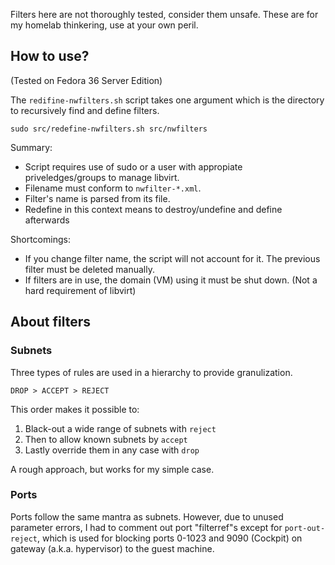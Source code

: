 Filters here are not thoroughly tested, consider them unsafe.
These are for my homelab thinkering, use at your own peril.

## How to use?

(Tested on Fedora 36 Server Edition)

The `redifine-nwfilters.sh` script takes one argument which is the directory to recursively find and define filters.
```shell
sudo src/redefine-nwfilters.sh src/nwfilters
```

Summary:
* Script requires use of sudo or a user with appropiate priveledges/groups to manage libvirt.
* Filename must conform to `nwfilter-*.xml`.
* Filter's name is parsed from its file.
* Redefine in this context means to destroy/undefine and define afterwards

Shortcomings:
* If you change filter name, the script will not account for it. The previous filter must be deleted manually.
* If filters are in use, the domain (VM) using it must be shut down. (Not a hard requirement of libvirt)

## About filters

### Subnets

Three types of rules are used in a hierarchy to provide granulization.
```
DROP > ACCEPT > REJECT
```

This order makes it possible to:
1. Black-out a wide range of subnets with `reject`
2. Then to allow known subnets by `accept`
3. Lastly override them in any case with `drop`

A rough approach, but works for my simple case.

### Ports

Ports follow the same mantra as subnets. However, due to unused parameter errors, I had to comment out port "filterref"s except for `port-out-reject`, which is used for blocking ports 0-1023 and 9090 (Cockpit) on gateway (a.k.a. hypervisor) to the guest machine.
